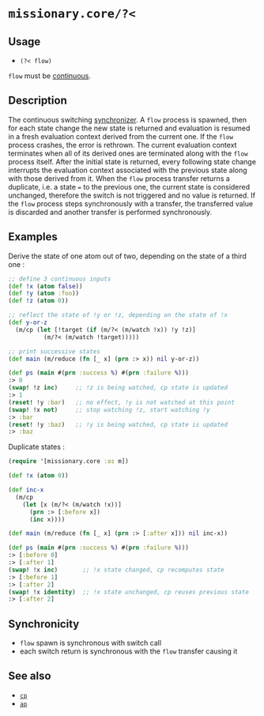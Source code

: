 # `missionary.core/?<`

## Usage
* `(?< flow)`

`flow` must be [continuous](/continuous-time.html).

## Description
The continuous switching [synchronizer](/synchronizers.html). A `flow` process is spawned, then for each state change
the new state is returned and evaluation is resumed in a fresh evaluation context derived from the current one. If the
`flow` process crashes, the error is rethrown. The current evaluation context terminates when all of its derived ones
are terminated along with the `flow` process itself. After the initial state is returned, every following state change
interrupts the evaluation context associated with the previous state along with those derived from it. When the `flow`
process transfer returns a duplicate, i.e. a state `=` to the previous one, the current state is considered unchanged,
therefore the switch is not triggered and no value is returned. If the `flow` process steps synchronously with a
transfer, the transferred value is discarded and another transfer is performed synchronously.

## Examples
Derive the state of one atom out of two, depending on the state of a third one :
```clojure
;; define 3 continuous inputs
(def !x (atom false))
(def !y (atom :foo))
(def !z (atom 0))

;; reflect the state of !y or !z, depending on the state of !x
(def y-or-z
  (m/cp (let [!target (if (m/?< (m/watch !x)) !y !z)]
          (m/?< (m/watch !target)))))

;; print successive states
(def main (m/reduce (fn [_ x] (prn :> x)) nil y-or-z))

(def ps (main #(prn :success %) #(prn :failure %)))
:> 0
(swap! !z inc)     ;; !z is being watched, cp state is updated
:> 1
(reset! !y :bar)   ;; no effect, !y is not watched at this point
(swap! !x not)     ;; stop watching !z, start watching !y
:> :bar
(reset! !y :baz)   ;; !y is being watched, cp state is updated
:> :baz
```

Duplicate states :
```clojure
(require '[missionary.core :as m])

(def !x (atom 0))

(def inc-x
  (m/cp
    (let [x (m/?< (m/watch !x))]
      (prn :> [:before x])
      (inc x))))

(def main (m/reduce (fn [_ x] (prn :> [:after x])) nil inc-x))

(def ps (main #(prn :success %) #(prn :failure %)))
:> [:before 0]
:> [:after 1]
(swap! !x inc)       ;; !x state changed, cp recomputes state
:> [:before 1]
:> [:after 2]
(swap! !x identity)  ;; !x state unchanged, cp reuses previous state
:> [:after 2]
```

## Synchronicity
* `flow` spawn is synchronous with switch call
* each switch return is synchronous with the `flow` transfer causing it

## See also
* [`cp`](/api/missionary.core/cp.html)
* [`ap`](/api/missionary.core/ap.html)
